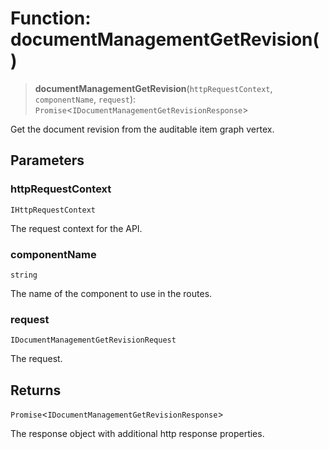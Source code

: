 # Function: documentManagementGetRevision()

> **documentManagementGetRevision**(`httpRequestContext`, `componentName`, `request`): `Promise`\<`IDocumentManagementGetRevisionResponse`\>

Get the document revision from the auditable item graph vertex.

## Parameters

### httpRequestContext

`IHttpRequestContext`

The request context for the API.

### componentName

`string`

The name of the component to use in the routes.

### request

`IDocumentManagementGetRevisionRequest`

The request.

## Returns

`Promise`\<`IDocumentManagementGetRevisionResponse`\>

The response object with additional http response properties.
